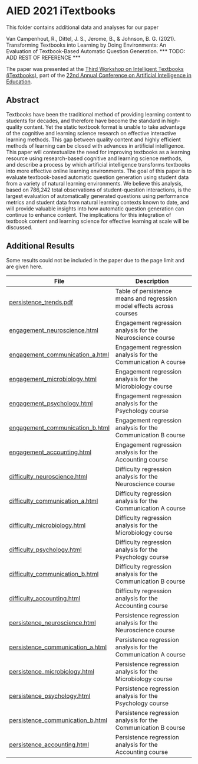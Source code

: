 # AIED 2021 iTextbooks

This folder contains additional data and analyses for our paper

Van Campenhout, R., Dittel, J. S., Jerome, B., & Johnson,
B. G. (2021). Transforming Textbooks into Learning by Doing
Environments: An Evaluation of Textbook-Based Automatic Question
Generation. *** TODO: ADD REST OF REFERENCE ***

The paper was presented at the [Third Workshop on Intelligent Textbooks
(iTextbooks)](https://intextbooks.science.uu.nl/workshop2021/), part
of the [22nd Annual Conference on Artificial Intelligence in
Education](https://aied2021.science.uu.nl/).

## Abstract

Textbooks have been the traditional method of providing learning
content to students for decades, and therefore have become the
standard in high-quality content. Yet the static textbook format is
unable to take advantage of the cognitive and learning science
research on effective interactive learning methods.  This gap between
quality content and highly efficient methods of learning can be closed
with advances in artificial intelligence. This paper will
contextualize the need for improving textbooks as a learning resource
using research-based cognitive and learning science methods, and
describe a process by which artificial intelligence transforms
textbooks into more effective online learning environments.  The goal
of this paper is to evaluate textbook-based automatic question
generation using student data from a variety of natural learning
environments. We believe this analysis, based on 786,242 total
observations of student-question interactions, is the largest
evaluation of automatically generated questions using performance
metrics and student data from natural learning contexts known to date,
and will provide valuable insights into how automatic question
generation can continue to enhance content. The implications for this
integration of textbook content and learning science for effective
learning at scale will be discussed.

## Additional Results

Some results could not be included in the paper due to the page limit
and are given here.

File | Description
-----|------------
[persistence_trends.pdf](./persistence_trends.pdf) | Table of persistence means and regression model effects across courses
[engagement_neuroscience.html](https://htmlpreview.github.io/?https://github.com/vitalsource/data/blob/aied-2021-itextbooks/aied-2021-itextbooks/engagement_neuroscience.html) | Engagement regression analysis for the Neuroscience course
[engagement_communication_a.html](https://htmlpreview.github.io/?https://github.com/vitalsource/data/blob/aied-2021-itextbooks/aied-2021-itextbooks/engagement_communication_a.html) | Engagement regression analysis for the Communication A course
[engagement_microbiology.html](https://htmlpreview.github.io/?https://github.com/vitalsource/data/blob/aied-2021-itextbooks/aied-2021-itextbooks/engagement_microbiology.html) | Engagement regression analysis for the Microbiology course
[engagement_psychology.html](https://htmlpreview.github.io/?https://github.com/vitalsource/data/blob/aied-2021-itextbooks/aied-2021-itextbooks/engagement_psychology.html) | Engagement regression analysis for the Psychology course
[engagement_communication_b.html](https://htmlpreview.github.io/?https://github.com/vitalsource/data/blob/aied-2021-itextbooks/aied-2021-itextbooks/engagement_communication_b.html) | Engagement regression analysis for the Communication B course
[engagement_accounting.html](https://htmlpreview.github.io/?https://github.com/vitalsource/data/blob/aied-2021-itextbooks/aied-2021-itextbooks/engagement_accounting.html) | Engagement regression analysis for the Accounting course
[difficulty_neuroscience.html](https://htmlpreview.github.io/?https://github.com/vitalsource/data/blob/aied-2021-itextbooks/aied-2021-itextbooks/difficulty_neuroscience.html) | Difficulty regression analysis for the Neuroscience course
[difficulty_communication_a.html](https://htmlpreview.github.io/?https://github.com/vitalsource/data/blob/aied-2021-itextbooks/aied-2021-itextbooks/difficulty_communication_a.html) | Difficulty regression analysis for the Communication A course
[difficulty_microbiology.html](https://htmlpreview.github.io/?https://github.com/vitalsource/data/blob/aied-2021-itextbooks/aied-2021-itextbooks/difficulty_microbiology.html) | Difficulty regression analysis for the Microbiology course
[difficulty_psychology.html](https://htmlpreview.github.io/?https://github.com/vitalsource/data/blob/aied-2021-itextbooks/aied-2021-itextbooks/difficulty_psychology.html) | Difficulty regression analysis for the Psychology course
[difficulty_communication_b.html](https://htmlpreview.github.io/?https://github.com/vitalsource/data/blob/aied-2021-itextbooks/aied-2021-itextbooks/difficulty_communication_b.html) | Difficulty regression analysis for the Communication B course
[difficulty_accounting.html](https://htmlpreview.github.io/?https://github.com/vitalsource/data/blob/aied-2021-itextbooks/aied-2021-itextbooks/difficulty_accounting.html) | Difficulty regression analysis for the Accounting course
[persistence_neuroscience.html](https://htmlpreview.github.io/?https://github.com/vitalsource/data/blob/aied-2021-itextbooks/aied-2021-itextbooks/persistence_neuroscience.html) | Persistence regression analysis for the Neuroscience course
[persistence_communication_a.html](https://htmlpreview.github.io/?https://github.com/vitalsource/data/blob/aied-2021-itextbooks/aied-2021-itextbooks/persistence_communication_a.html) | Persistence regression analysis for the Communication A course
[persistence_microbiology.html](https://htmlpreview.github.io/?https://github.com/vitalsource/data/blob/aied-2021-itextbooks/aied-2021-itextbooks/persistence_microbiology.html) | Persistence regression analysis for the Microbiology course
[persistence_psychology.html](https://htmlpreview.github.io/?https://github.com/vitalsource/data/blob/aied-2021-itextbooks/aied-2021-itextbooks/persistence_psychology.html) | Persistence regression analysis for the Psychology course
[persistence_communication_b.html](https://htmlpreview.github.io/?https://github.com/vitalsource/data/blob/aied-2021-itextbooks/aied-2021-itextbooks/persistence_communication_b.html) | Persistence regression analysis for the Communication B course
[persistence_accounting.html](https://htmlpreview.github.io/?https://github.com/vitalsource/data/blob/aied-2021-itextbooks/aied-2021-itextbooks/persistence_accounting.html) | Persistence regression analysis for the Accounting course
